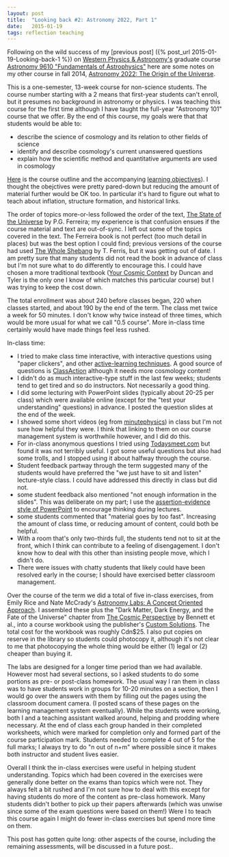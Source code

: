 ```yaml
---
layout: post
title:  "Looking back #2: Astronomy 2022, Part 1"
date:   2015-01-19
tags: reflection teaching
---
```


Following on the wild success of my [previous post]
({% post_url 2015-01-19-Looking-back-1 %}) on 
[Western Physics & Astronomy's](http://www.physics.uwo.ca)
graduate course [Astronomy 9610 "Fundamentals of Astrophysics"](link) 
here are some notes on my other course in fall 2014, 
[Astronomy 2022: The Origin of the Universe](http://www.westerncalendar.uwo.ca/2014/pg889.html#33722).

This is a one-semester, 13-week course for non-science students. The course number starting with a 2 means that first-year students can't enroll, but it presumes no background in astronomy or physics. I  was teaching this course for the first time although I have taught the full-year "Astronomy 101" course that we offer. By the end of this course, my goals were that that students would be able to:

* describe the science of cosmology and its relation to other fields of science
* identify and describe cosmology's current unanswered questions
* explain how the scientific method and quantitative arguments are used in cosmology

[Here](http://www.physics.uwo.ca/undergraduate/current_students/courses/files/Fall_2014/outline_astr2022_2014.pdf) is the course outline and the accompanying [learning objectives](/myblog/objectives_2014_final.pdf)). I thought the obejctives were pretty pared-down but reducing the amount of material further would be OK too. In particular it's hard to figure out what to teach about inflation, structure formation, and historical links. 

The order of topics more-or-less followed the order of the text, [The State of the Universe](https://www.orionbooks.co.uk/books/detail.page?isbn=9781780225296) by P.G. Ferreira; my experience is that confusion ensues if the course material and text are out-of-sync. I left out some of the topics covered in the text.
The Ferreira book is not perfect (too much detail in places) but was the best option I could find; previous versions of the course had used [The Whole Shebang](http://www.timothyferris.com/books/TheWholeShebang.html) by T. Ferris, but it was getting out of date. I am pretty sure that many students did not read the book in advance of class but I'm not sure what to do differently to encourage this. I could have chosen a more traditional textbook
([Your Cosmic Context](http://www.pearsonhighered.com/educator/product/Your-Cosmic-Context-An-Introduction-to-Modern-Cosmology/9780132400107.page) by Duncan and Tyler is the only one I know of which matches this particular course) but I was trying to keep the cost down.

The total enrollment was about 240 before classes began, 220 when classes started, and about 190 by the end of the term. 
The class met twice a week for 50 minutes. I don't know why twice instead of three times, which would be more usual 
for what we call "0.5 course". More in-class time certainly would have made things feel less rushed.

In-class time:
* I tried to make class time interactive, with interactive questions using "paper clickers", and other [active-learning techniques](http://pandora.cii.wwu.edu/cii/resources/teaching_tips/active_learning.asp). A good source of questions is [ClassAction](http://astro.unl.edu/classaction/) although it
needs more cosmology content!
* I didn't do as much interactive-type stuff in the last few weeks; students tend to get tired and so do instructors. Not necessarily a good thing.
* I did some lecturing with PowerPoint slides (typically about 20-25 per class) which were available online (except for the "test your understanding" questions) in advance. I posted the question slides at the end of the week.
* I showed some short videos (eg from [minutephysics](https://www.youtube.com/user/minutephysics)) in class but I'm not sure how helpful they were. I think that linking to them on our course management system is worthwhile however, and I did do this.
* For in-class anonymous questions I tried using [Todaysmeet.com](http://todaysmeet.com) but found it was not terribly useful. I got some useful questions but also had some trolls, and I stopped using it about halfway through the course.
* Student feedback partway through the term suggested many of the students would have preferred the "we just have to sit and listen" lecture-style class. I could have addressed this directly in class but did not.
* some student feedback also mentioned "not enough information in the slides". 
This was deliberate on my part; I use the [assertion-evidence style of PowerPoint](http://writing.engr.psu.edu/slides.html) to encourage
thinking during lectures.
* some students commented that "material goes by too fast". Increasing the amount of class time, or reducing amount of content, could both be helpful.
* With a room that's only two-thirds full, the students tend not to sit at the front, which I think can contribute to a feeling of disengagement. 
I don't know how to deal with this other than insisting people move, which I didn't do.
* There were  issues with chatty students that likely could have been resolved early in the course; I should have exercised better classroom management.

Over the course of the term we did a total of five in-class exercises, from Emily Rice and Nate McCrady's
[Astronomy Labs: A Concept Oriented Approach](http://www.pearsonhighered.com/educator/product/Astronomy-Labs-A-Concept-Oriented-Approach/9780321861771.page). 
I assembled these plus the "Dark Matter, Dark Energy, and the Fate of the Universe" chapter from 
[The Cosmic Perspective](http://www.pearsonhighered.com/educator/product/Cosmic-Perspective-The-7E/9780321839558.page) by Bennett et al.,
into a course workbook using the publisher's [Custom Solutions](http://www.pearsonlearningsolutions.com/higher-education/index.php). The
total cost for the workbook was roughly Cdn$25. I also put copies on reserve in the library so students could photocopy it, although it's
not clear to me that photocopying the whole thing would be either (1) legal or (2) cheaper than buying it.

The labs are designed for a longer time period than we had available. However most had several sections,
so I asked students to do some portions as pre- or post-class homework. The usual way I ran them in class
was to have students work in groups for 10-20 minutes on a section, then I would go over the answers with them
by filling out the pages using the classroom document camera. (I posted scans of these pages on the 
learning management system eventually). While the students were working, both I and a teaching assistant walked around, helping
and prodding where necessary. At the end of class each group handed in their completed
worksheets, which were marked for completion only and formed part of the course participation mark.
Students needed to complete 4 out of 5 for the full marks; I always try to do "n out of n+m" where possible
since it makes both instructor and student lives easier.

Overall I think the in-class exercises were useful in helping student understanding. Topics which had
been covered in the exercises were generally done better on the exams than topics which were not.
They always felt a bit rushed and I'm not sure how to deal with this except for having students do more of the content as pre-class homework.
Many students didn't bother to pick up their papers afterwards (which was unwise since some of the exam questions were based on them!)
Were I to teach this course again I might do fewer in-class exercises but spend more time on them.

This post has gotten quite long: other aspects of the course, including the remaining assessments, will be 
discussed in a future post..